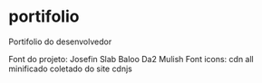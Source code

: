 # portifolio
Portifolio do desenvolvedor

Font do projeto: Josefin Slab
                 Baloo Da2
                 Mulish
 Font icons: cdn all minificado coletado do site cdnjs

